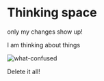 # Thinking space 

only my changes show up!

I am thinking about things

![what-confused](https://user-images.githubusercontent.com/75965120/193683983-f2b8376e-657d-4786-b4d4-35b2c0f2afa6.gif)

Delete it all!
